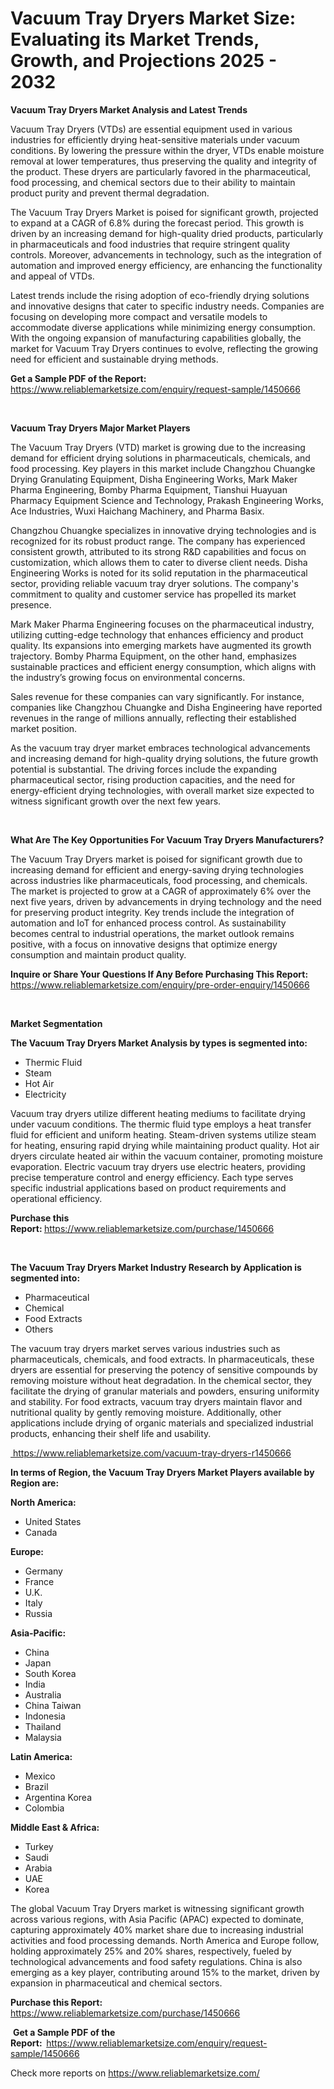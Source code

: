 <p><h1>Vacuum Tray Dryers Market Size: Evaluating its Market Trends, Growth, and Projections 2025 - 2032</h1></p><p><strong>Vacuum Tray Dryers Market Analysis and Latest Trends</strong></p>
<p><p>Vacuum Tray Dryers (VTDs) are essential equipment used in various industries for efficiently drying heat-sensitive materials under vacuum conditions. By lowering the pressure within the dryer, VTDs enable moisture removal at lower temperatures, thus preserving the quality and integrity of the product. These dryers are particularly favored in the pharmaceutical, food processing, and chemical sectors due to their ability to maintain product purity and prevent thermal degradation.</p><p>The Vacuum Tray Dryers Market is poised for significant growth, projected to expand at a CAGR of 6.8% during the forecast period. This growth is driven by an increasing demand for high-quality dried products, particularly in pharmaceuticals and food industries that require stringent quality controls. Moreover, advancements in technology, such as the integration of automation and improved energy efficiency, are enhancing the functionality and appeal of VTDs.</p><p>Latest trends include the rising adoption of eco-friendly drying solutions and innovative designs that cater to specific industry needs. Companies are focusing on developing more compact and versatile models to accommodate diverse applications while minimizing energy consumption. With the ongoing expansion of manufacturing capabilities globally, the market for Vacuum Tray Dryers continues to evolve, reflecting the growing need for efficient and sustainable drying methods.</p></p>
<p><strong>Get a Sample PDF of the Report:&nbsp;</strong> <a href="https://www.reliablemarketsize.com/enquiry/request-sample/1450666?utm_campaign=2321&utm_medium=2&utm_source=Github&utm_content=ia&utm_term=17022025&utm_id=vacuum-tray-dryers">https://www.reliablemarketsize.com/enquiry/request-sample/1450666</a></p>
<p>&nbsp;</p>
<p><strong>Vacuum Tray Dryers Major Market Players</strong></p>
<p><p>The Vacuum Tray Dryers (VTD) market is growing due to the increasing demand for efficient drying solutions in pharmaceuticals, chemicals, and food processing. Key players in this market include Changzhou Chuangke Drying Granulating Equipment, Disha Engineering Works, Mark Maker Pharma Engineering, Bomby Pharma Equipment, Tianshui Huayuan Pharmacy Equipment Science and Technology, Prakash Engineering Works, Ace Industries, Wuxi Haichang Machinery, and Pharma Basix.</p><p>Changzhou Chuangke specializes in innovative drying technologies and is recognized for its robust product range. The company has experienced consistent growth, attributed to its strong R&D capabilities and focus on customization, which allows them to cater to diverse client needs. Disha Engineering Works is noted for its solid reputation in the pharmaceutical sector, providing reliable vacuum tray dryer solutions. The company's commitment to quality and customer service has propelled its market presence.</p><p>Mark Maker Pharma Engineering focuses on the pharmaceutical industry, utilizing cutting-edge technology that enhances efficiency and product quality. Its expansions into emerging markets have augmented its growth trajectory. Bomby Pharma Equipment, on the other hand, emphasizes sustainable practices and efficient energy consumption, which aligns with the industry’s growing focus on environmental concerns.</p><p>Sales revenue for these companies can vary significantly. For instance, companies like Changzhou Chuangke and Disha Engineering have reported revenues in the range of millions annually, reflecting their established market position. </p><p>As the vacuum tray dryer market embraces technological advancements and increasing demand for high-quality drying solutions, the future growth potential is substantial. The driving forces include the expanding pharmaceutical sector, rising production capacities, and the need for energy-efficient drying technologies, with overall market size expected to witness significant growth over the next few years.</p></p>
<p>&nbsp;</p>
<p><strong>What Are The Key Opportunities For Vacuum Tray Dryers Manufacturers?</strong></p>
<p><p>The Vacuum Tray Dryers market is poised for significant growth due to increasing demand for efficient and energy-saving drying technologies across industries like pharmaceuticals, food processing, and chemicals. The market is projected to grow at a CAGR of approximately 6% over the next five years, driven by advancements in drying technology and the need for preserving product integrity. Key trends include the integration of automation and IoT for enhanced process control. As sustainability becomes central to industrial operations, the market outlook remains positive, with a focus on innovative designs that optimize energy consumption and maintain product quality.</p></p>
<p><strong>Inquire or Share Your Questions If Any Before Purchasing This Report:</strong> <a href="https://www.reliablemarketsize.com/enquiry/pre-order-enquiry/1450666?utm_campaign=2321&utm_medium=2&utm_source=Github&utm_content=ia&utm_term=17022025&utm_id=vacuum-tray-dryers">https://www.reliablemarketsize.com/enquiry/pre-order-enquiry/1450666</a></p>
<p>&nbsp;</p>
<p><strong>Market Segmentation</strong></p>
<p><strong>The Vacuum Tray Dryers Market Analysis by types is segmented into:</strong></p>
<p><ul><li>Thermic Fluid</li><li>Steam</li><li>Hot Air</li><li>Electricity</li></ul></p>
<p><p>Vacuum tray dryers utilize different heating mediums to facilitate drying under vacuum conditions. The thermic fluid type employs a heat transfer fluid for efficient and uniform heating. Steam-driven systems utilize steam for heating, ensuring rapid drying while maintaining product quality. Hot air dryers circulate heated air within the vacuum container, promoting moisture evaporation. Electric vacuum tray dryers use electric heaters, providing precise temperature control and energy efficiency. Each type serves specific industrial applications based on product requirements and operational efficiency.</p></p>
<p><strong>Purchase this Report:&nbsp;</strong><a href="https://www.reliablemarketsize.com/purchase/1450666?utm_campaign=2321&utm_medium=2&utm_source=Github&utm_content=ia&utm_term=17022025&utm_id=vacuum-tray-dryers">https://www.reliablemarketsize.com/purchase/1450666</a></p>
<p>&nbsp;</p>
<p><strong>The Vacuum Tray Dryers Market Industry Research by Application is segmented into:</strong></p>
<p><ul><li>Pharmaceutical</li><li>Chemical</li><li>Food Extracts</li><li>Others</li></ul></p>
<p><p>The vacuum tray dryers market serves various industries such as pharmaceuticals, chemicals, and food extracts. In pharmaceuticals, these dryers are essential for preserving the potency of sensitive compounds by removing moisture without heat degradation. In the chemical sector, they facilitate the drying of granular materials and powders, ensuring uniformity and stability. For food extracts, vacuum tray dryers maintain flavor and nutritional quality by gently removing moisture. Additionally, other applications include drying of organic materials and specialized industrial products, enhancing their shelf life and usability.</p></p>
<p><a href="https://www.reliablemarketsize.com/vacuum-tray-dryers-r1450666?utm_campaign=2321&utm_medium=2&utm_source=Github&utm_content=ia&utm_term=17022025&utm_id=vacuum-tray-dryers">&nbsp;https://www.reliablemarketsize.com/vacuum-tray-dryers-r1450666</a></p>
<p><strong>In terms of Region, the Vacuum Tray Dryers Market Players available by Region are:</strong></p>
<p>
    <p> <strong> North America: </strong>
        <ul>
            <li>United States</li>
            <li>Canada</li>
        </ul>
        </p> 
    <p> <strong> Europe: </strong>
        <ul>
            <li>Germany</li>
            <li>France</li>
            <li>U.K.</li>
            <li>Italy</li>
            <li>Russia</li>
        </ul>
        </p> 
    <p> <strong> Asia-Pacific: </strong>
        <ul>
            <li>China</li>
            <li>Japan</li>
            <li>South Korea</li>
            <li>India</li>
            <li>Australia</li>
            <li>China Taiwan</li>
            <li>Indonesia</li>
            <li>Thailand</li>
            <li>Malaysia</li>
        </ul>
        </p> 
    <p> <strong> Latin America: </strong>
        <ul>
            <li>Mexico</li>
            <li>Brazil</li>
            <li>Argentina Korea</li>
            <li>Colombia</li>
        </ul>
        </p> 
    <p> <strong> Middle East & Africa: </strong>
        <ul>
            <li>Turkey</li>
            <li>Saudi</li>
            <li>Arabia</li>
            <li>UAE</li>
            <li>Korea</li>
        </ul>
    </p>
    </p>
<p><p>The global Vacuum Tray Dryers market is witnessing significant growth across various regions, with Asia Pacific (APAC) expected to dominate, capturing approximately 40% market share due to increasing industrial activities and food processing demands. North America and Europe follow, holding approximately 25% and 20% shares, respectively, fueled by technological advancements and food safety regulations. China is also emerging as a key player, contributing around 15% to the market, driven by expansion in pharmaceutical and chemical sectors.</p></p>
<p><strong>Purchase this Report: </strong><a href="https://www.reliablemarketsize.com/purchase/1450666?utm_campaign=2321&utm_medium=2&utm_source=Github&utm_content=ia&utm_term=17022025&utm_id=vacuum-tray-dryers">https://www.reliablemarketsize.com/purchase/1450666</a></p>
<p>&nbsp;<strong>Get a Sample PDF of the Report:&nbsp;&nbsp;</strong><a href="https://www.reliablemarketsize.com/enquiry/request-sample/1450666?utm_campaign=2321&utm_medium=2&utm_source=Github&utm_content=ia&utm_term=17022025&utm_id=vacuum-tray-dryers">https://www.reliablemarketsize.com/enquiry/request-sample/1450666</a></p>
<p><strong></strong></p>
<p>Check more reports on <a href="https://www.reliablemarketsize.com/?utm_campaign=2321&utm_medium=2&utm_source=Github&utm_content=ia&utm_term=17022025&utm_id=vacuum-tray-dryers">https://www.reliablemarketsize.com/</a></p>